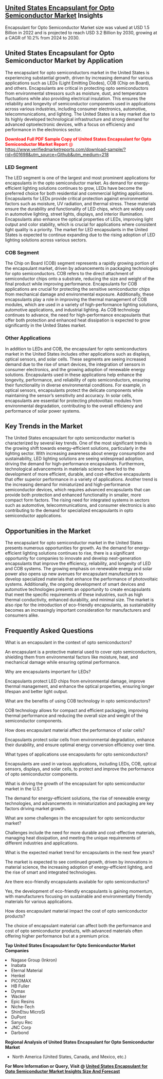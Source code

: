 <h2><a href="https://www.verifiedmarketreports.com/download-sample/?rid=601698&amp;utm_source=Github&amp;utm_medium=218" target="_blank">United States Encapsulant for Opto Semiconductor Market</a> Insights</h2><p>Encapsulant for Opto Semiconductor Market size was valued at USD 1.5 Billion in 2022 and is projected to reach USD 3.2 Billion by 2030, growing at a CAGR of 10.2% from 2024 to 2030.</p><p><div> <h2>United States Encapsulant for Opto Semiconductor Market by Application</h2> <p>The encapsulant for opto semiconductors market in the United States is experiencing substantial growth, driven by increasing demand for various applications such as LEDs (Light Emitting Diodes), COB (Chip on Board), and others. Encapsulants are critical in protecting opto semiconductors from environmental stressors such as moisture, dust, and temperature fluctuations while also providing electrical insulation. This ensures the reliability and longevity of semiconductor components used in applications across various industries, including consumer electronics, automotive, telecommunications, and lighting. The United States is a key market due to its highly developed technological infrastructure and strong demand for advanced optoelectronic devices, with a focus on efficiency and performance in the electronics sector. <p><p><span class=""><span style="color: #ff0000;"><strong>Download Full PDF Sample Copy of United States Encapsulant for Opto Semiconductor Market Report</strong> @ </span><a href="https://www.verifiedmarketreports.com/download-sample/?rid=601698&amp;utm_source=Github&amp;utm_medium=218" target="_blank">https://www.verifiedmarketreports.com/download-sample/?rid=601698&amp;utm_source=Github&amp;utm_medium=218</a></span></p></p> <h3>LED Segment</h3> <p>The LED segment is one of the largest and most prominent applications for encapsulants in the opto semiconductor market. As demand for energy-efficient lighting solutions continues to grow, LEDs have become the preferred choice for both residential and commercial lighting applications. Encapsulants for LEDs provide critical protection against environmental factors such as moisture, UV radiation, and thermal stress. These materials ensure the durability and functionality of LED chips, which are widely used in automotive lighting, street lights, displays, and interior illumination. Encapsulants also enhance the optical properties of LEDs, improving light output and color stability, which is crucial for applications where consistent light quality is a priority. The market for LED encapsulants in the United States is expected to continue expanding due to the rising adoption of LED lighting solutions across various sectors. <h3>COB Segment</h3> <p>The Chip on Board (COB) segment represents a rapidly growing portion of the encapsulant market, driven by advancements in packaging technologies for opto semiconductors. COB refers to the direct attachment of semiconductor chips onto a substrate, reducing the size and weight of the final product while improving performance. Encapsulants for COB applications are crucial for protecting the sensitive semiconductor chips from mechanical damage and environmental exposure. Additionally, these encapsulants play a role in improving the thermal management of COB modules, which are used in a variety of high-performance lighting solutions, automotive applications, and industrial lighting. As COB technology continues to advance, the need for high-performance encapsulants that offer both protection and enhanced heat dissipation is expected to grow significantly in the United States market. <h3>Other Applications</h3> <p>In addition to LEDs and COB, the encapsulant for opto semiconductors market in the United States includes other applications such as displays, optical sensors, and solar cells. These segments are seeing increased demand due to the rise of smart devices, the integration of sensors in consumer electronics, and the growing adoption of renewable energy solutions. Encapsulants used in these applications help enhance the longevity, performance, and reliability of opto semiconductors, ensuring their functionality in diverse environmental conditions. For example, in optical sensors, encapsulants protect the delicate components while maintaining the sensor’s sensitivity and accuracy. In solar cells, encapsulants are essential for protecting photovoltaic modules from environmental degradation, contributing to the overall efficiency and performance of solar power systems. <h2>Key Trends in the Market</h2> <p>The United States encapsulant for opto semiconductor market is characterized by several key trends. One of the most significant trends is the growing shift towards energy-efficient solutions, particularly in the lighting sector. With increasing awareness about energy consumption and sustainability, LED lighting solutions are seeing widespread adoption, driving the demand for high-performance encapsulants. Furthermore, technological advancements in materials science have led to the development of more efficient, durable, and cost-effective encapsulants that offer superior performance in a variety of applications. Another trend is the increasing demand for miniaturized and high-performance semiconductor devices, which requires advanced encapsulants that can provide both protection and enhanced functionality in smaller, more compact form factors. The rising need for integrated systems in sectors such as automotive, telecommunications, and consumer electronics is also contributing to the demand for specialized encapsulants in opto semiconductor applications. <h2>Opportunities in the Market</h2> <p>The encapsulant for opto semiconductor market in the United States presents numerous opportunities for growth. As the demand for energy-efficient lighting solutions continues to rise, there is a significant opportunity for companies to innovate and develop next-generation encapsulants that improve the efficiency, reliability, and longevity of LED and COB systems. The growing emphasis on renewable energy and solar power also opens up new avenues for encapsulant manufacturers to develop specialized materials that enhance the performance of photovoltaic systems. Additionally, the ongoing development of smart devices and automotive technologies presents an opportunity to create encapsulants that meet the specific requirements of these industries, such as high thermal conductivity, enhanced durability, and minimal size. The market is also ripe for the introduction of eco-friendly encapsulants, as sustainability becomes an increasingly important consideration for manufacturers and consumers alike. <h2>Frequently Asked Questions</h2> <p>What is an encapsulant in the context of opto semiconductors?</p> <p>An encapsulant is a protective material used to cover opto semiconductors, shielding them from environmental factors like moisture, heat, and mechanical damage while ensuring optimal performance.</p> <p>Why are encapsulants important for LEDs?</p> <p>Encapsulants protect LED chips from environmental damage, improve thermal management, and enhance the optical properties, ensuring longer lifespan and better light output.</p> <p>What are the benefits of using COB technology in opto semiconductors?</p> <p>COB technology allows for compact and efficient packaging, improving thermal performance and reducing the overall size and weight of the semiconductor components.</p> <p>How does encapsulant material affect the performance of solar cells?</p> <p>Encapsulants protect solar cells from environmental degradation, enhance their durability, and ensure optimal energy conversion efficiency over time.</p> <p>What types of applications use encapsulants for opto semiconductors?</p> <p>Encapsulants are used in various applications, including LEDs, COB, optical sensors, displays, and solar cells, to protect and improve the performance of opto semiconductor components.</p> <p>What is driving the growth of the encapsulant for opto semiconductor market in the U.S.?</p> <p>The demand for energy-efficient solutions, the rise of renewable energy technologies, and advancements in miniaturization and packaging are key factors driving market growth.</p> <p>What are some challenges in the encapsulant for opto semiconductor market?</p> <p>Challenges include the need for more durable and cost-effective materials, managing heat dissipation, and meeting the unique requirements of different industries and applications.</p> <p>What is the expected market trend for encapsulants in the next few years?</p> <p>The market is expected to see continued growth, driven by innovations in material science, the increasing adoption of energy-efficient lighting, and the rise of smart and integrated technologies.</p> <p>Are there eco-friendly encapsulants available for opto semiconductors?</p> <p>Yes, the development of eco-friendly encapsulants is gaining momentum, with manufacturers focusing on sustainable and environmentally friendly materials for various applications.</p> <p>How does encapsulant material impact the cost of opto semiconductor products?</p> <p>The choice of encapsulant material can affect both the performance and cost of opto semiconductor products, with advanced materials often offering higher performance but at a premium price.</p> </div></p><p><strong>Top United States Encapsulant for Opto Semiconductor Market Companies</strong></p><div data-test-id=""><p><li>Nagase Group (Inkron)</li><li> Inabata</li><li> Eternal Material</li><li> Henkel</li><li> PICOMAX</li><li> HB Fuller</li><li> Dymax</li><li> Wacker</li><li> Epic Resins</li><li> Niche-Tech</li><li> ShinEtsu MicroSi</li><li> DuPont</li><li> Sanyu Rec</li><li> JNC Corp</li><li> Darbond</li></p><div><strong>Regional Analysis of&nbsp;United States Encapsulant for Opto Semiconductor Market</strong></div><ul><li dir="ltr"><p dir="ltr">North America&nbsp;(United States, Canada, and Mexico, etc.)</p></li></ul><p><strong>For More Information or Query, Visit @&nbsp;</strong><strong><a href="https://www.verifiedmarketreports.com/product/encapsulant-for-opto-semiconductor-market/?utm_source=Github&amp;utm_medium=218" target="_blank">United States Encapsulant for Opto Semiconductor Market Insights Size And Forecast</a></strong></p></div>

